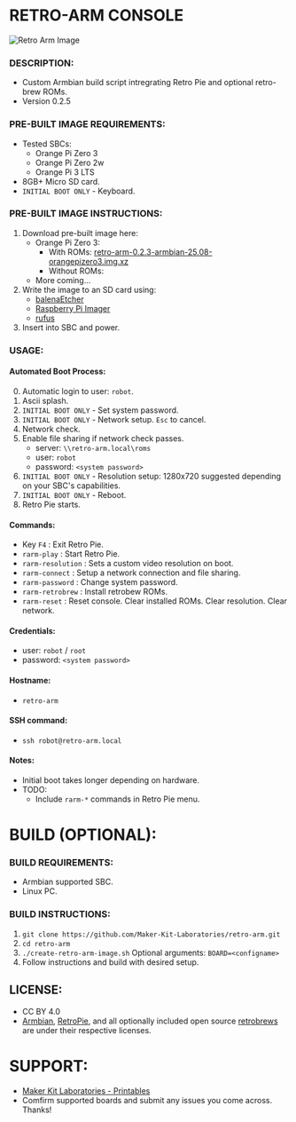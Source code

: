 # RETRO-ARM CONSOLE
![Retro Arm Image](./documentation/retro-arm-image-3.png)

### DESCRIPTION:
- Custom Armbian build script intregrating Retro Pie and optional retro-brew ROMs.
- Version 0.2.5

### PRE-BUILT IMAGE REQUIREMENTS:
- Tested SBCs:
    - Orange Pi Zero 3
    - Orange Pi Zero 2w
    - Orange Pi 3 LTS
- 8GB+ Micro SD card.
- `INITIAL BOOT ONLY` - Keyboard.

### PRE-BUILT IMAGE INSTRUCTIONS:
1. Download pre-built image here:
    - Orange Pi Zero 3:
        - With ROMs: [retro-arm-0.2.3-armbian-25.08-orangepizero3.img.xz](https://makerkitlab.xyz/data/kit/retroarm/retro-arm-0.2.3-armbian-25.08-orangepizero3.img.xz)
        - Without ROMs: 
    - More coming...
2. Write the image to an SD card using:
    - [balenaEtcher](https://www.balena.io/etcher/) 
    - [Raspberry Pi Imager](https://www.raspberrypi.com/software/)
    - [rufus](https://rufus.ie/)
3. Insert into SBC and power.

### USAGE:
#### Automated Boot Process:
0. Automatic login to user: `robot`.
1. Ascii splash.
2. `INITIAL BOOT ONLY` - Set system password.
3. `INITIAL BOOT ONLY` - Network setup. `Esc` to cancel.
4. Network check. 
5. Enable file sharing if network check passes.
    - server: `\\retro-arm.local\roms`
    - user: `robot`
    - password: `<system password>`
6. `INITIAL BOOT ONLY` - Resolution setup: 1280x720 suggested depending on your SBC's capabilities.
7. `INITIAL BOOT ONLY` - Reboot.
8. Retro Pie starts.
#### Commands:
- Key `F4` : Exit Retro Pie.
- `rarm-play` : Start Retro Pie.
- `rarm-resolution` : Sets a custom video resolution on boot.
- `rarm-connect` : Setup a network connection and file sharing.
- `rarm-password` : Change system password.
- `rarm-retrobrew` : Install retrobew ROMs.
- `rarm-reset` : Reset console. Clear installed ROMs. Clear resolution. Clear network.
#### Credentials:
- user: `robot` / `root`
- password: `<system password>`
#### Hostname: 
- `retro-arm`
#### SSH command: 
- `ssh robot@retro-arm.local`
#### Notes:
- Initial boot takes longer depending on hardware.
- TODO:
    - Include `rarm-*` commands in Retro Pie menu.

# BUILD (OPTIONAL):

### BUILD REQUIREMENTS:
- Armbian supported SBC.
- Linux PC.

### BUILD INSTRUCTIONS:
1. `git clone https://github.com/Maker-Kit-Laboratories/retro-arm.git`
2. `cd retro-arm`
3. `./create-retro-arm-image.sh` Optional arguments: `BOARD=<configname>`
4. Follow instructions and build with desired setup.


## LICENSE:
- CC BY 4.0
- [Armbian](https://www.armbian.com/), [RetroPie](https://retropie.org.uk/), and all optionally included open source [retrobrews](https://retrobrews.github.io/) are under their respective licenses.


# SUPPORT:
- [Maker Kit Laboratories - Printables](https://www.printables.com/@MakerKitLab_2578894)
- Comfirm supported boards and submit any issues you come across. Thanks!